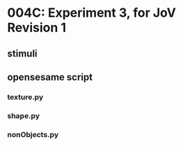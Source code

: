 # 004C: Experiment 3, for JoV Revision 1

## stimuli


## opensesame script

### texture.py


### shape.py

### nonObjects.py

